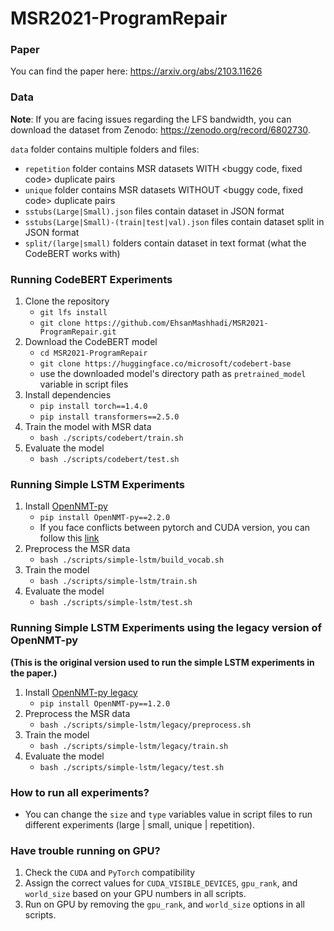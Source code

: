 # MSR2021-ProgramRepair

### Paper
You can find the paper here: https://arxiv.org/abs/2103.11626
### Data

**Note**: If you are facing issues regarding the LFS bandwidth, you can download the dataset from Zenodo: https://zenodo.org/record/6802730.

`data` folder contains multiple folders and files:

- `repetition` folder contains MSR datasets WITH <buggy code, fixed code> duplicate pairs
- `unique` folder contains MSR datasets WITHOUT <buggy code, fixed code> duplicate pairs
- `sstubs(Large|Small).json` files contain dataset in JSON format
- `sstubs(Large|Small)-(train|test|val).json` files contain dataset split in JSON format
- `split/(large|small)` folders contain dataset in text format (what the CodeBERT works with)

### Running CodeBERT Experiments
1. Clone the repository
    - `git lfs install` 
    - `git clone https://github.com/EhsanMashhadi/MSR2021-ProgramRepair.git`
2. Download the CodeBERT model
    - `cd MSR2021-ProgramRepair`
    - `git clone https://huggingface.co/microsoft/codebert-base`
    - use the downloaded model's directory path as `pretrained_model` variable in script files
3. Install dependencies
    - `pip install torch==1.4.0`
    - `pip install transformers==2.5.0`
4. Train the model with MSR data
    - `bash ./scripts/codebert/train.sh`
5. Evaluate the model
    - `bash ./scripts/codebert/test.sh`
        
### Running Simple LSTM Experiments
1. Install [OpenNMT-py](https://github.com/OpenNMT/OpenNMT-py)
    - `pip install OpenNMT-py==2.2.0`
    - If you face conflicts between pytorch and CUDA version, you can follow this [link](https://pytorch.org/get-started/locally/)
2. Preprocess the MSR data
    - `bash ./scripts/simple-lstm/build_vocab.sh`
3. Train the model
    - `bash ./scripts/simple-lstm/train.sh`
4. Evaluate the model
    - `bash ./scripts/simple-lstm/test.sh`

### Running Simple LSTM Experiments using the legacy version of OpenNMT-py
**(This is the original version used to run the simple LSTM experiments in the paper.)**

1. Install [OpenNMT-py legacy](https://github.com/OpenNMT/OpenNMT-py/tree/legacy)
    - `pip install OpenNMT-py==1.2.0`
2. Preprocess the MSR data
    - `bash ./scripts/simple-lstm/legacy/preprocess.sh`
3. Train the model
    - `bash ./scripts/simple-lstm/legacy/train.sh`
4. Evaluate the model
    - `bash ./scripts/simple-lstm/legacy/test.sh`

### How to run all experiments?
   - You can change the `size` and `type` variables value in script files to run different experiments (large | small, unique | repetition).

### Have trouble running on GPU?
1. Check the `CUDA` and `PyTorch` compatibility
2. Assign the correct values for `CUDA_VISIBLE_DEVICES`, `gpu_rank`, and `world_size` based on your GPU numbers in all scripts.
3. Run on GPU by removing the `gpu_rank`, and `world_size` options in all scripts.
